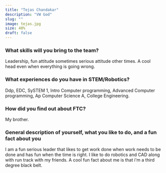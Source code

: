 ```yaml
---
title: "Tejas Chandakar"
description: "VW God"
slug: ""
image: tejas.jpg
size: 40%
draft: false
---
```

### What skills will you bring to the team? 
Leadership, fun attitude sometimes serious attitude other times. A cool head even when everything is going wrong.

### What experiences do you have in STEM/Robotics?
Ddp, EDC, SySTEM 1, Intro Computer programming, Advanced Computer programming, Ap Computer Science A, College Engineering.

### How did you find out about FTC?
My brother.

### General description of yourself, what you like to do, and a fun fact about you
I am a fun serious leader that likes to get work done when work needs to be done and has fun when the time is right. I like to do robotics and CAD along with run track with my friends. A cool fun fact about me is that i'm a third degree black belt.
